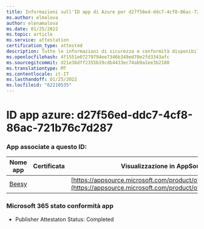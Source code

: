 ```yaml
---
title: Informazioni sull'ID app di Azure per d27f56ed-ddc7-4cf8-86ac-721b76c7d287
ms.author: elmalova
author: elenamalova
ms.date: 01/25/2022
ms.topic: article
ms.service: attestation
certification_type: attested
description: Tutte le informazioni di sicurezza e conformità disponibili per d27f56ed-ddc7-4cf8-86ac-721b76c7d287.
ms.openlocfilehash: 4f1551e07279794ee7346b349ed70e2fd3343afc
ms.sourcegitcommit: d21e36dff2355b19cdb4433ec74ab9a1ee3b2180
ms.translationtype: MT
ms.contentlocale: it-IT
ms.lasthandoff: 01/25/2022
ms.locfileid: "62210535"
---
```

# <a name="azure-app-id-d27f56ed-ddc7-4cf8-86ac-721b76c7d287"></a>ID app azure: d27f56ed-ddc7-4cf8-86ac-721b76c7d287


### <a name="apps-associated-with-this-id"></a>App associate a questo ID:
| **Nome app** | **Certificata** | **Visualizzazione in AppSource** |
|--------------|---------------|-----------------------|
| [Beesy](https://docs.microsoft.com/microsoft-365-app-certification/forward/WA200001248) |  | [https://appsource.microsoft.com/product/office/WA200001248](https://appsource.microsoft.com/product/office/WA200001248) |

### <a name="microsoft-365-app-compliance-status"></a>Microsoft 365 stato conformità app
- Publisher Attestaton Status: Completed
